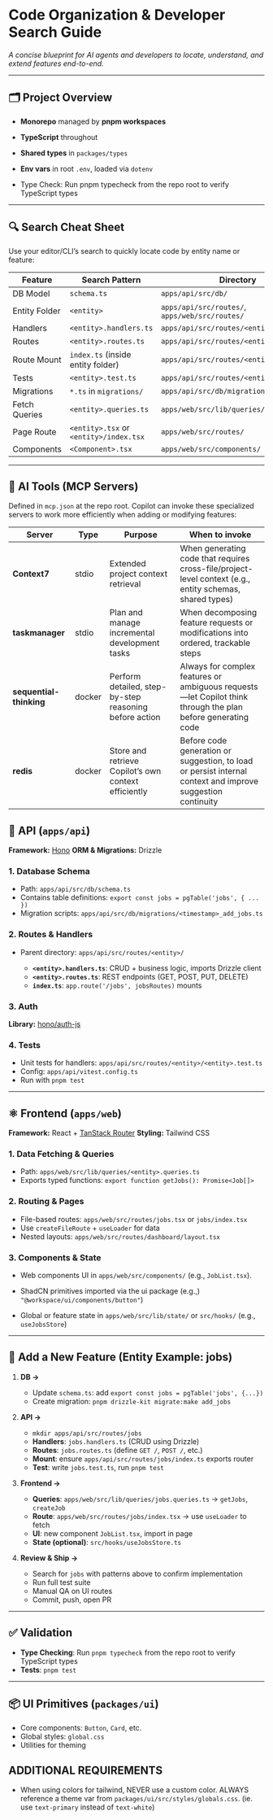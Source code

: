 # Code Organization & Developer Search Guide

*A concise blueprint for AI agents and developers to locate, understand, and extend features end-to-end.*

---

## 🗂️ Project Overview

* **Monorepo** managed by **pnpm workspaces**
* **TypeScript** throughout
* **Shared types** in `packages/types`
* **Env vars** in root `.env`, loaded via `dotenv`

* Type Check: Run pnpm typecheck from the repo root to verify TypeScript types

---

## 🔍 Search Cheat Sheet

Use your editor/CLI’s search to quickly locate code by entity name or feature:

| Feature       | Search Pattern                         | Directory                                      |
| ------------- | -------------------------------------- | ---------------------------------------------- |
| DB Model      | `schema.ts`                            | `apps/api/src/db/`                             |
| Entity Folder | `<entity>`                             | `apps/api/src/routes/`, `apps/web/src/routes/` |
| Handlers      | `<entity>.handlers.ts`                 | `apps/api/src/routes/<entity>/`                |
| Routes        | `<entity>.routes.ts`                   | `apps/api/src/routes/<entity>/`                |
| Route Mount   | `index.ts` (inside entity folder)      | `apps/api/src/routes/<entity>/index.ts`        |
| Tests         | `<entity>.test.ts`                     | `apps/api/src/routes/<entity>/`                |
| Migrations    | `*.ts` in `migrations/`                | `apps/api/src/db/migrations/`                  |
| Fetch Queries | `<entity>.queries.ts`                  | `apps/web/src/lib/queries/`                    |
| Page Route    | `<entity>.tsx` or `<entity>/index.tsx` | `apps/web/src/routes/`                         |
| Components    | `<Component>.tsx`                      | `apps/web/src/components/`                     |

---

## 🤖 AI Tools (MCP Servers)

Defined in `mcp.json` at the repo root. Copilot can invoke these specialized servers to work more efficiently when adding or modifying features:

| Server                  | Type   | Purpose                                                | When to invoke                                                                                              |
| ----------------------- | ------ | ------------------------------------------------------ | ----------------------------------------------------------------------------------------------------------- |
| **Context7**            | stdio  | Extended project context retrieval                     | When generating code that requires cross-file/project-level context (e.g., entity schemas, shared types)    |
| **taskmanager**         | stdio  | Plan and manage incremental development tasks          | When decomposing feature requests or modifications into ordered, trackable steps                            |
| **sequential-thinking** | docker | Perform detailed, step-by-step reasoning before action | Always for complex features or ambiguous requests—let Copilot think through the plan before generating code |
| **redis**               | docker | Store and retrieve Copilot’s own context efficiently   | Before code generation or suggestion, to load or persist internal context and improve suggestion continuity |


## 🧩 API (`apps/api`)

**Framework:** [Hono](https://hono.dev)
**ORM & Migrations:** Drizzle

### 1. Database Schema

* Path: `apps/api/src/db/schema.ts`
* Contains table definitions: `export const jobs = pgTable('jobs', { ... })`
* Migration scripts: `apps/api/src/db/migrations/<timestamp>_add_jobs.ts`

### 2. Routes & Handlers

* Parent directory: `apps/api/src/routes/<entity>/`

  * **`<entity>.handlers.ts`**: CRUD + business logic, imports Drizzle client
  * **`<entity>.routes.ts`**: REST endpoints (GET, POST, PUT, DELETE)
  * **`index.ts`**: `app.route('/jobs', jobsRoutes)` mounts

### 3. Auth

**Library:** [hono/auth-js](https://www.npmjs.com/package/@hono/auth-js)


### 4. Tests

* Unit tests for handlers: `apps/api/src/routes/<entity>/<entity>.test.ts`
* Config: `apps/api/vitest.config.ts`
* Run with `pnpm test`

---

## ⚛️ Frontend (`apps/web`)

**Framework:** React + [TanStack Router](https://tanstack.com/router)
**Styling:** Tailwind CSS

### 1. Data Fetching & Queries

* Path: `apps/web/src/lib/queries/<entity>.queries.ts`
* Exports typed functions: `export function getJobs(): Promise<Job[]>`

### 2. Routing & Pages

* File-based routes: `apps/web/src/routes/jobs.tsx` or `jobs/index.tsx`
* Use `createFileRoute` + `useLoader` for data
* Nested layouts: `apps/web/src/routes/dashboard/layout.tsx`

### 3. Components & State

* Web components UI in `apps/web/src/components/` (e.g., `JobList.tsx`). 
* ShadCN primitives imported via the ui package (e.g.,) `"@workspace/ui/components/button"`)

* Global or feature state in `apps/web/src/lib/state/` or `src/hooks/` (e.g., `useJobsStore`)

---

## 🚀 Add a New Feature (Entity Example: **jobs**)

1. **DB →**

   * Update `schema.ts`: add `export const jobs = pgTable('jobs', {...})`
   * Create migration: `pnpm drizzle-kit migrate:make add_jobs`

2. **API →**

   * `mkdir apps/api/src/routes/jobs`
   * **Handlers**: `jobs.handlers.ts` (CRUD using Drizzle)
   * **Routes**: `jobs.routes.ts` (define `GET /`, `POST /`, etc.)
   * **Mount**: ensure `apps/api/src/routes/jobs/index.ts` exports router
   * **Test**: write `jobs.test.ts`, run `pnpm test`

3. **Frontend →**

   * **Queries**: `apps/web/src/lib/queries/jobs.queries.ts` → `getJobs`, `createJob`
   * **Route**: `apps/web/src/routes/jobs/index.tsx` → use `useLoader` to fetch
   * **UI**: new component `JobList.tsx`, import in page
   * **State (optional)**: `src/hooks/useJobsStore.ts`

4. **Review & Ship →**

   * Search for `jobs` with patterns above to confirm implementation
   * Run full test suite
   * Manual QA on UI routes
   * Commit, push, open PR

---

## ✅ Validation

* **Type Checking**: Run `pnpm typecheck` from the repo root to verify TypeScript types
* **Tests**: `pnpm test`
  
---

## 📦 UI Primitives (`packages/ui`)

* Core components: `Button`, `Card`, etc.
* Global styles: `global.css`
* Utilities for theming

## ADDITIONAL REQUIREMENTS
* When using colors for tailwind, NEVER use a custom color. ALWAYS reference a theme var from `packages/ui/src/styles/globals.css`. (ie. use `text-primary` instead of `text-white`)
